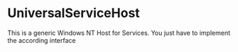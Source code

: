 UniversalServiceHost
====================

This is a generic Windows NT Host for Services. You just have to implement the according interface
